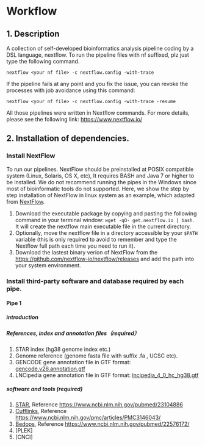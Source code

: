 # Workflow
## 1. Description
A collection of self-developed bioinformatics analysis pipeline coding by a DSL language, nextflow.
To run the pipeline files with nf suffixed, plz just type the following command.

```
nextflow <your nf file> -c nextflow.config -with-trace
```

If the pipeline fails at any point and you fix the issue, you can revoke the processes with job avoidance using this command:
```
nextflow <your nf file> -c nextflow.config -with-trace -resume
```

All those pipelines were written in Nextflow commands. For more details, please see the following link:
https://www.nextflow.io/



## 2. Installation of dependencies.
### Install NextFlow
To run our pipelines. NextFlow should be preinstalled at  POSIX compatible system (Linux, Solaris, OS X, etc), It requires BASH and Java 7 or higher to be installed. We do not recommend running the pipes in the Windows since most of bioinformatic tools do not supported.
Here, we show the step by step installation of NextFlow in linux system as an example, which adapted from [NextFlow](https://www.nextflow.io/docs/latest/getstarted.html).

1. Download the executable package by copying and pasting the following command in your terminal window: ```wget -qO- get.nextflow.io | bash```. It will create the nextflow main executable file in the current directory.
2. Optionally, move the nextflow file in a directory accessible by your `$PATH` variable (this is only required to avoid to remember and type the Nextflow full path each time you need to run it).
3. Download the lastest binary verion of NextFlow from the https://github.com/nextflow-io/nextflow/releases and add the path into your system environment.
### Install third-party software and database required by each pipe.
#### Pipe 1
##### introduction
##### References, index and annotation files（required）
1. STAR index (hg38 genome index etc.)
2. Genome reference (genome fasta file with suffix .fa , UCSC etc).
3. GENCODE gene annotation file in GTF format:
      [gencode.v26.annotation.gtf](ftp://ftp.sanger.ac.uk/pub/gencode/Gencode_human/release_26/gencode.v26.annotation.gtf.gz)
4. LNCipedia gene annotation file in GTF format:
      [lncipedia_4_0_hc_hg38.gtf](http://www.lncipedia.org/downloads/lncipedia_4_0_hc_hg38.gtf)
##### software and tools (required)
1. [STAR](https://github.com/alexdobin/STAR), Reference https://www.ncbi.nlm.nih.gov/pubmed/23104886
2. [Cufflinks](https://github.com/cole-trapnell-lab/cufflinks), Reference https://www.ncbi.nlm.nih.gov/pmc/articles/PMC3146043/
3. [Bedops](http://bedops.readthedocs.io/en/latest/), Reference https://www.ncbi.nlm.nih.gov/pubmed/22576172/
4. [PLEK]
5. [CNCI]



